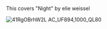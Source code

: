 This covers "Night" by elie weissel




![41RgOBrhW2L _AC_UF894,1000_QL80_](https://github.com/Silxos/ela-project/assets/71945014/a647fc77-d91b-408b-83b2-4353e2775e0b)
